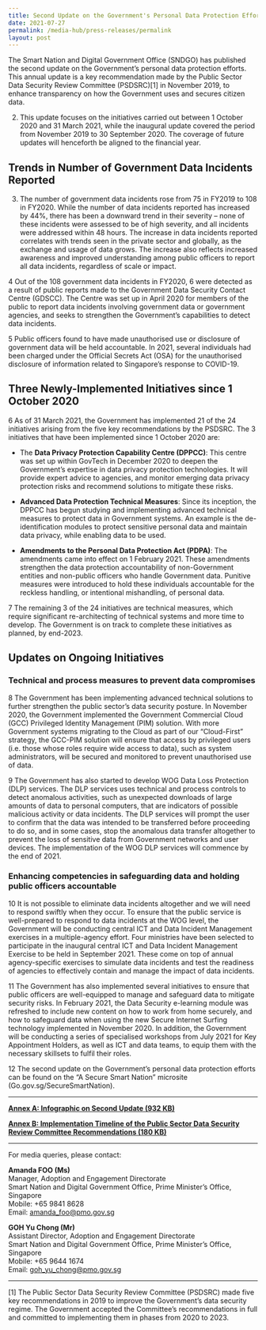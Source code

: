 ```yaml
---
title: Second Update on the Government's Personal Data Protection Efforts
date: 2021-07-27
permalink: /media-hub/press-releases/permalink
layout: post
---
```

The Smart Nation and Digital Government Office (SNDGO) has published the second update on the Government’s personal data protection efforts. This annual update is a key recommendation made by the Public Sector Data Security Review Committee (PSDSRC)[1] in November 2019, to enhance transparency on how the Government uses and secures citizen data.

2. This update focuses on the initiatives carried out between 1 October 2020 and 31 March 2021, while the inaugural update covered the period from November 2019 to 30 September 2020. The coverage of future updates will henceforth be aligned to the financial year. 

## Trends in Number of Government Data Incidents Reported

3. The number of government data incidents rose from 75 in FY2019 to 108 in FY2020. While the number of data incidents reported has increased by 44%, there has been a downward trend in their severity – none of these incidents were assessed to be of high severity, and all incidents were addressed within 48 hours. The increase in data incidents reported correlates with trends seen in the private sector and globally, as the exchange and usage of data grows. The increase also reflects increased awareness and improved understanding among public officers to report all data incidents, regardless of scale or impact.

4          Out of the 108 government data incidents in FY2020, 6 were detected as a result of public reports made to the Government Data Security Contact Centre (GDSCC). The Centre was set up in April 2020 for members of the public to report data incidents involving government data or government agencies, and seeks to strengthen the Government’s capabilities to detect data incidents.

5          Public officers found to have made unauthorised use or disclosure of government data will be held accountable. In 2021, several individuals had been charged under the Official Secrets Act (OSA) for the unauthorised disclosure of information related to Singapore’s response to COVID-19.

## **Three Newly-Implemented Initiatives since 1 October 2020**

6          As of 31 March 2021, the Government has implemented 21 of the 24 initiatives arising from the five key recommendations by the PSDSRC. The 3 initiatives that have been implemented since 1 October 2020 are:

* The **Data Privacy Protection Capability Centre (DPPCC)**: This centre was set up within GovTech in December 2020 to deepen the Government’s expertise in data privacy protection technologies. It will provide expert advice to agencies, and monitor emerging data privacy protection risks and recommend solutions to mitigate these risks.

* **Advanced Data Protection Technical Measures**: Since its inception, the DPPCC has begun studying and implementing advanced technical measures to protect data in Government systems. An example is the de-identification modules to protect sensitive personal data and maintain data privacy, while enabling data to be used.

* **Amendments to the Personal Data Protection Act (PDPA)**: The amendments came into effect on 1 February 2021. These amendments strengthen the data protection accountability of non-Government entities and non-public officers who handle Government data. Punitive measures were introduced to hold these individuals accountable for the reckless handling, or intentional mishandling, of personal data.
 
7          The remaining 3 of the 24 initiatives are technical measures, which require significant re-architecting of technical systems and more time to develop. The Government is on track to complete these initiatives as planned, by end-2023.

## **Updates on Ongoing Initiatives**

### Technical and process measures to prevent data compromises

8          The Government has been implementing advanced technical solutions to further strengthen the public sector’s data security posture. In November 2020, the Government implemented the Government Commercial Cloud (GCC) Privileged Identity Management (PIM) solution. With more Government systems migrating to the Cloud as part of our “Cloud-First” strategy, the GCC-PIM solution will ensure that access by privileged users (i.e. those whose roles require wide access to data), such as system administrators, will be secured and monitored to prevent unauthorised use of data.

9          The Government has also started to develop WOG Data Loss Protection (DLP) services. The DLP services uses technical and process controls to detect anomalous activities, such as unexpected downloads of large amounts of data to personal computers, that are indicators of possible malicious activity or data incidents. The DLP services will prompt the user to confirm that the data was intended to be transferred before proceeding to do so, and in some cases, stop the anomalous data transfer altogether to prevent the loss of sensitive data from Government networks and user devices. The implementation of the WOG DLP services will commence by the end of 2021.

### Enhancing competencies in safeguarding data and holding public officers accountable

10        It is not possible to eliminate data incidents altogether and we will need to respond swiftly when they occur. To ensure that the public service is well-prepared to respond to data incidents at the WOG level, the Government will be conducting central ICT and Data Incident Management exercises in a multiple-agency effort. Four ministries have been selected to participate in the inaugural central ICT and Data Incident Management Exercise to be held in September 2021. These come on top of annual agency-specific exercises to simulate data incidents and test the readiness of agencies to effectively contain and manage the impact of data incidents.

11        The Government has also implemented several initiatives to ensure that public officers are well-equipped to manage and safeguard data to mitigate security risks. In February 2021, the Data Security e-learning module was refreshed to include new content on how to work from home securely, and how to safeguard data when using the new Secure Internet Surfing technology implemented in November 2020. In addition, the Government will be conducting a series of specialised workshops from July 2021 for Key Appointment Holders, as well as ICT and data teams, to equip them with the necessary skillsets to fulfil their roles.

12        The second update on the Government’s personal data protection efforts can be found on the “A Secure Smart Nation” microsite (Go.gov.sg/SecureSmartNation).

******
[**Annex A: Infographic on Second Update (932 KB)**](/files/publications/government-personal-data-protection-efforts-2021-summary.pdf)

[**Annex B: Implementation Timeline of the Public Sector Data Security Review Committee Recommendations (180 KB)**](/files/publications/annex-b-for-press-release-second-psdsrc-update.pdf)
******

For media queries, please contact:

**Amanda FOO (Ms)**<br>
Manager, Adoption and Engagement Directorate<br>
Smart Nation and Digital Government Office, Prime Minister’s Office, Singapore<br>
Mobile: +65 9841 8628<br>
Email: amanda_foo@pmo.gov.sg

**GOH Yu Chong (Mr)**<br>
Assistant Director, Adoption and Engagement Directorate<br>
Smart Nation and Digital Government Office, Prime Minister’s Office, Singapore<br>
Mobile: +65 9644 1674<br>
Email: goh_yu_chong@pmo.gov.sg

******
[1] The Public Sector Data Security Review Committee (PSDSRC) made five key recommendations in 2019 to improve the Government’s data security regime. The Government accepted the Committee’s recommendations in full and committed to implementing them in phases from 2020 to 2023.